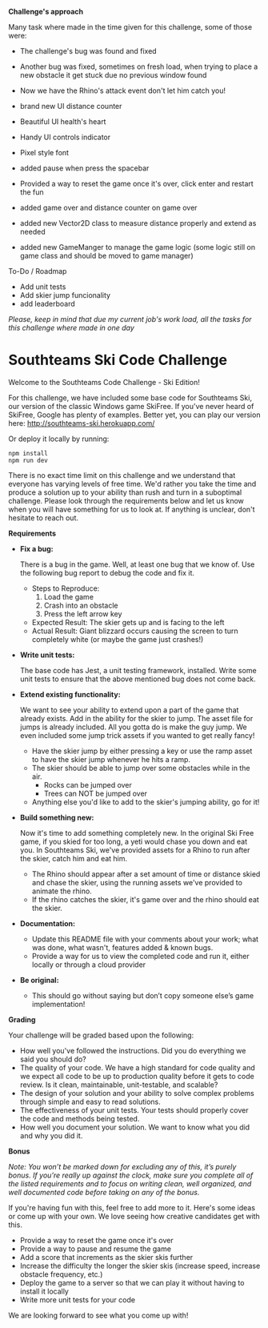 
**Challenge's approach**

Many task where made in the time given for this challenge, some of those were:

* The challenge's bug was found and fixed
* Another bug was fixed, sometimes  on fresh load, when trying to place a new obstacle it get
    stuck due no previous window found
* Now we have the Rhino's attack event don't let him catch you!
* brand new UI distance counter
* Beautiful UI health's heart 
* Handy UI controls indicator
* Pixel style font
* added pause when press the spacebar

* Provided a way to reset the game once it's over, click enter and restart the
    fun
* added game over and distance counter on game over
* added new Vector2D class to measure distance properly and extend as needed
* added new GameManger to manage the game logic (some logic still on game class
    and should be moved to game manager)

To-Do / Roadmap
* Add unit tests
* Add skier jump funcionality
* add leaderboard


*Please, keep in mind that due my current job's work load, all the tasks for this challenge where made in one day*



# Southteams Ski Code Challenge

Welcome to the Southteams Code Challenge - Ski Edition!

For this challenge, we have included some base code for Southteams Ski, our version of the classic Windows game SkiFree. If
you've never heard of SkiFree, Google has plenty of examples. Better yet, you can play our version here:
http://southteams-ski.herokuapp.com/ 

Or deploy it locally by running:
```
npm install
npm run dev
```

There is no exact time limit on this challenge and we understand that everyone has varying levels of free time. We'd
rather you take the time and produce a solution up to your ability than rush and turn in a suboptimal challenge. Please
look through the requirements below and let us know when you will have something for us to look at. If anything is
unclear, don't hesitate to reach out.

**Requirements**

* **Fix a bug:**

  There is a bug in the game. Well, at least one bug that we know of. Use the following bug report to debug the code
  and fix it.
  * Steps to Reproduce:
    1. Load the game
    1. Crash into an obstacle
    1. Press the left arrow key
  * Expected Result: The skier gets up and is facing to the left
  * Actual Result: Giant blizzard occurs causing the screen to turn completely white (or maybe the game just crashes!)

* **Write unit tests:**

  The base code has Jest, a unit testing framework, installed. Write some unit tests to ensure that the above mentioned
  bug does not come back.

* **Extend existing functionality:**

  We want to see your ability to extend upon a part of the game that already exists. Add in the ability for the skier to
  jump. The asset file for jumps is already included. All you gotta do is make the guy jump. We even included some jump
  trick assets if you wanted to get really fancy!
  * Have the skier jump by either pressing a key or use the ramp asset to have the skier jump whenever he hits a ramp.
  * The skier should be able to jump over some obstacles while in the air.
    * Rocks can be jumped over
    * Trees can NOT be jumped over
  * Anything else you'd like to add to the skier's jumping ability, go for it!

* **Build something new:**

  Now it's time to add something completely new. In the original Ski Free game, if you skied for too long,
  a yeti would chase you down and eat you. In Southteams Ski, we've provided assets for a Rhino to run after the skier,
  catch him and eat him.
  * The Rhino should appear after a set amount of time or distance skied and chase the skier, using the running assets
    we've provided to animate the rhino.
  * If the rhino catches the skier, it's game over and the rhino should eat the skier.

* **Documentation:**

  * Update this README file with your comments about your work; what was done, what wasn't, features added & known bugs.
  * Provide a way for us to view the completed code and run it, either locally or through a cloud provider

* **Be original:**  
  * This should go without saying but don’t copy someone else’s game implementation!

**Grading**

Your challenge will be graded based upon the following:

* How well you've followed the instructions. Did you do everything we said you should do?
* The quality of your code. We have a high standard for code quality and we expect all code to be up to production
  quality before it gets to code review. Is it clean, maintainable, unit-testable, and scalable?
* The design of your solution and your ability to solve complex problems through simple and easy to read solutions.
* The effectiveness of your unit tests. Your tests should properly cover the code and methods being tested.
* How well you document your solution. We want to know what you did and why you did it.

**Bonus**

*Note: You won’t be marked down for excluding any of this, it’s purely bonus.  If you’re really up against the clock,
make sure you complete all of the listed requirements and to focus on writing clean, well organized, and well documented
code before taking on any of the bonus.*

If you're having fun with this, feel free to add more to it. Here's some ideas or come up with your own. We love seeing
how creative candidates get with this.

* Provide a way to reset the game once it's over
* Provide a way to pause and resume the game
* Add a score that increments as the skier skis further
* Increase the difficulty the longer the skier skis (increase speed, increase obstacle frequency, etc.)
* Deploy the game to a server so that we can play it without having to install it locally
* Write more unit tests for your code

We are looking forward to see what you come up with!


